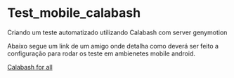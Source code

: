 # Test_mobile_calabash

Criando um teste automatizado utilizando Calabash com server genymotion

Abaixo segue um link de um amigo onde detalha como deverá ser feito a configuração para rodar os teste
em ambienetes mobile android.

[Calabash for all](https://github.com/thiagomarquessp/calabash_android_for_all)
